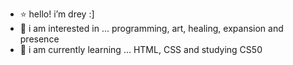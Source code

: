 - ⭐️ hello! i’m drey :]
- 🧠 i am interested in ... programming, art, healing, expansion and presence
- 🌱 i am currently learning ... HTML, CSS and studying CS50

<!---
dreymotoh/dreymotoh is a ✨ special ✨ repository because its `README.md` (this file) appears on your GitHub profile.
You can click the Preview link to take a look at your changes.
--->
